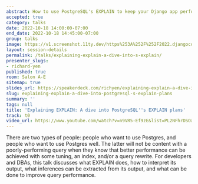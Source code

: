 ```yaml
---
abstract: How to use PostgreSQL's EXPLAIN to keep your Django app performing well
accepted: true
category: talks
date: 2022-10-18 14:00:00-07:00
end_date: 2022-10-18 14:45:00-07:00
group: talks
image: https://v1.screenshot.11ty.dev/https%253A%252F%252F2022.djangocon.us%252Fpresenters%252Frichard-yen%252F/opengraph/
layout: session-details
permalink: /talks/explaining-explain-a-dive-into-s-explain/
presenter_slugs:
- richard-yen
published: true
room: Salon A-E
sitemap: true
slides_url: https://speakerdeck.com/richyen/explaining-explain-a-dive-into-postgresql-explain-plans
slug: explaining-explain-a-dive-into-postgresql-s-explain-plans
summary: ''
tags: null
title: 'Explaining EXPLAIN: A dive into PostgreSQL''s EXPLAIN plans'
track: t0
video_url: https://www.youtube.com/watch?v=n9VR5-Ef9zE&list=PL2NFhrDSOxgUoF-4F2MdAFvOK1wOrNdqB
---
```


There are two types of people: people who want to use Postgres, and people who want to use Postgres well.  The latter will not be content with a poorly-performing query when they know that better performance can be achieved with some tuning, an index, and/or a query rewrite.  For developers and DBAs, this talk discusses what EXPLAIN does, how to interpret its output, what inferences can be extracted from its output, and what can be done to improve query performance.
